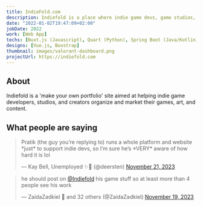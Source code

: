 ```yaml
---
title: IndieFold.com
description: Indiefold is a place where indie game devs, game studios, artists and content creators can organize and broadcast there projects and products to any audience.
date: "2022-01-02T19:47:09+02:00"
jobDate: 2022
work: [Web App]
techs: [Nuxt.js (Javascript), Quart (Python), Spring Boot (Java/Kotlin)]
designs: [Vue.js, Boostrap]
thumbnail: images/valorant-dashboard.png
projectUrl: https://indiefold.com
---
```


## About


Indiefold is a 'make your own portfolio' site aimed at helping indie game developers, studios, and creators organize and market their games, art, and content.


## What people are saying

<blockquote class="twitter-tweet"><p lang="en" dir="ltr">Pratik (the guy you’re replying to) runs a whole platform and website *just* to support indie devs, so I’m sure he’s *VERY* aware of how hard it is lol</p>&mdash; Kay Bell, Unemployed ✨🤪 (@deersten) <a href="https://twitter.com/deersten/status/1727003708154904898?ref_src=twsrc%5Etfw">November 21, 2023</a></blockquote> <script async src="https://platform.twitter.com/widgets.js" charset="utf-8"></script>

<blockquote class="twitter-tweet"><p lang="en" dir="ltr">he should post on <a href="https://twitter.com/Indiefold?ref_src=twsrc%5Etfw">@Indiefold</a> his game stuff so at least more than 4 people see his work</p>&mdash; ZaidaZadkiel 🐀 and 32 others (@ZaidaZadkiel) <a href="https://twitter.com/ZaidaZadkiel/status/1726316924819382447?ref_src=twsrc%5Etfw">November 19, 2023</a></blockquote> <script async src="https://platform.twitter.com/widgets.js" charset="utf-8"></script>


